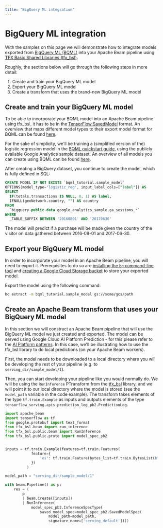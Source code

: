 ```yaml
---
title: "BigQuery ML integration"
---
```


<!--
Licensed under the Apache License, Version 2.0 (the "License");
you may not use this file except in compliance with the License.
You may obtain a copy of the License at
http://www.apache.org/licenses/LICENSE-2.0
Unless required by applicable law or agreed to in writing, software
distributed under the License is distributed on an "AS IS" BASIS,
WITHOUT WARRANTIES OR CONDITIONS OF ANY KIND, either express or implied.
See the License for the specific language governing permissions and
limitations under the License.
-->

# BigQuery ML integration

With the samples on this page we will demonstrate how to integrate models exported from [BigQuery ML (BQML)](https://cloud.google.com/bigquery-ml/docs) into your Apache Beam pipeline using [TFX Basic Shared Libraries (tfx_bsl)](https://github.com/tensorflow/tfx-bsl).

Roughly, the sections below will go through the following steps in more detail:

1. Create and train your BigQuery ML model
1. Export your BigQuery ML model
1. Create a transform that uses the brand-new BigQuery ML model

## Create and train your BigQuery ML model

To be able to incorporate your BQML model into an Apache Beam pipeline using tfx_bsl, it has to be in the [TensorFlow SavedModel](https://www.tensorflow.org/guide/saved_model) format. An overview that maps different model types to their export model format for BQML can be found [here](https://cloud.google.com/bigquery-ml/docs/exporting-models#export_model_formats_and_samples).

For the sake of simplicity, we'll be training a (simplified version of the) logistic regression model in the [BQML quickstart guide](https://cloud.google.com/bigquery-ml/docs/bigqueryml-web-ui-start), using the publicly available Google Analytics sample dataset. An overview of all models you can create using BQML can be found [here](https://cloud.google.com/bigquery-ml/docs/introduction#supported_models_in).

After creating a BigQuery dataset, you continue to create the model, which is fully defined in SQL:

```SQL
CREATE MODEL IF NOT EXISTS `bqml_tutorial.sample_model`
OPTIONS(model_type='logistic_reg', input_label_cols=["label"]) AS
SELECT
  IF(totals.transactions IS NULL, 0, 1) AS label,
  IFNULL(geoNetwork.country, "") AS country
FROM
  `bigquery-public-data.google_analytics_sample.ga_sessions_*`
WHERE
  _TABLE_SUFFIX BETWEEN '20160801' AND '20170630'
```

The model will predict if a purchase will be made given the country of the visitor on data gathered between 2016-08-01 and 2017-06-30.

## Export your BigQuery ML model

In order to incorporate your model in an Apache Beam pipeline, you will need to export it. Prerequisites to do so are [installing the `bq` command-line tool](https://cloud.google.com/bigquery/docs/bq-command-line-tool) and [creating a Google Cloud Storage bucket](https://cloud.google.com/storage/docs/creating-buckets) to store your exported model.

Export the model using the following command:

```bash
bq extract -m bqml_tutorial.sample_model gs://some/gcs/path
```

## Create an Apache Beam transform that uses your BigQuery ML model

In this section we will construct an Apache Beam pipeline that will use the BigQuery ML model we just created and exported. The model can be served using Google Cloud AI Platform Prediction - for this please refer to the [AI Platform patterns](https://beam.apache.org/documentation/patterns/ai-platform/). In this case, we'll be illustrating how to use the tfx_bsl library to do local predictions (on your Apache Beam workers).

First, the model needs to be downloaded to a local directory where you will be developing the rest of your pipeline (e.g. to `serving_dir/sample_model/1`).

Then, you can start developing your pipeline like you would normally do. We will be using the `RunInference` PTransform from the [tfx_bsl](https://github.com/tensorflow/tfx-bsl) library, and we will point it to our local directory where the model is stored (see the `model_path` variable in the code example). The transform takes elements of the type `tf.train.Example` as inputs and outputs elements of the type `tensorflow_serving.apis.prediction_log_pb2.PredictionLog`.

```python
import apache_beam
import tensorflow as tf
from google.protobuf import text_format
from tfx_bsl.beam import run_inference
from tfx_bsl.public.beam import RunInference
from tfx_bsl.public.proto import model_spec_pb2


inputs = tf.train.Example(features=tf.train.Features(
            feature={
                'os': tf.train.Feature(bytes_list=tf.train.BytesList(b"Microsoft"))
            })
          )

model_path = "serving_dir/sample_model/1"

with beam.Pipeline() as p:
    res = (
        p
        | beam.Create([inputs])
        | RunInference(
            model_spec_pb2.InferenceSpecType(
                saved_model_spec=model_spec_pb2.SavedModelSpec(
                    model_path=model_path,
                    signature_name=['serving_default'])))
```
